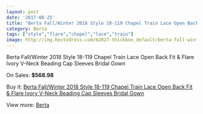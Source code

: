 ```yaml
---
layout: post
date: '2017-08-25'
title: "Berta Fall/Winter 2018 Style 18-119 Chapel Train Lace Open Back Fit & Flare Ivory V-Neck Beading Cap Sleeves Bridal Gown"
category: Berta
tags: ["style","flare","chapel","lace","train"]
image: http://img.hectodress.com/62027-thickbox_default/berta-fall-winter-2018-style-18-119-chapel-train-lace-open-back-fit-flare-ivory-v-neck-beading-cap-sleeves-bridal-gown.jpg
---
```

Berta Fall/Winter 2018 Style 18-119 Chapel Train Lace Open Back Fit & Flare Ivory V-Neck Beading Cap Sleeves Bridal Gown

On Sales: **$568.98**
<a href="https://www.hectodress.com/berta/20009-berta-fall-winter-2018-style-18-119-chapel-train-lace-open-back-fit-flare-ivory-v-neck-beading-cap-sleeves-bridal-gown.html"><amp-img layout="responsive" width="600" height="600" src="//img.hectodress.com/62027-thickbox_default/berta-fall-winter-2018-style-18-119-chapel-train-lace-open-back-fit-flare-ivory-v-neck-beading-cap-sleeves-bridal-gown.jpg" alt="Berta Fall/Winter 2018 Style 18-119 Chapel Train Lace Open Back Fit & Flare Ivory V-Neck Beading Cap Sleeves Bridal Gown 0" /></a>
<a href="https://www.hectodress.com/berta/20009-berta-fall-winter-2018-style-18-119-chapel-train-lace-open-back-fit-flare-ivory-v-neck-beading-cap-sleeves-bridal-gown.html"><amp-img layout="responsive" width="600" height="600" src="//img.hectodress.com/62032-thickbox_default/berta-fall-winter-2018-style-18-119-chapel-train-lace-open-back-fit-flare-ivory-v-neck-beading-cap-sleeves-bridal-gown.jpg" alt="Berta Fall/Winter 2018 Style 18-119 Chapel Train Lace Open Back Fit & Flare Ivory V-Neck Beading Cap Sleeves Bridal Gown 1" /></a>
<a href="https://www.hectodress.com/berta/20009-berta-fall-winter-2018-style-18-119-chapel-train-lace-open-back-fit-flare-ivory-v-neck-beading-cap-sleeves-bridal-gown.html"><amp-img layout="responsive" width="600" height="600" src="//img.hectodress.com/62031-thickbox_default/berta-fall-winter-2018-style-18-119-chapel-train-lace-open-back-fit-flare-ivory-v-neck-beading-cap-sleeves-bridal-gown.jpg" alt="Berta Fall/Winter 2018 Style 18-119 Chapel Train Lace Open Back Fit & Flare Ivory V-Neck Beading Cap Sleeves Bridal Gown 2" /></a>
<a href="https://www.hectodress.com/berta/20009-berta-fall-winter-2018-style-18-119-chapel-train-lace-open-back-fit-flare-ivory-v-neck-beading-cap-sleeves-bridal-gown.html"><amp-img layout="responsive" width="600" height="600" src="//img.hectodress.com/62030-thickbox_default/berta-fall-winter-2018-style-18-119-chapel-train-lace-open-back-fit-flare-ivory-v-neck-beading-cap-sleeves-bridal-gown.jpg" alt="Berta Fall/Winter 2018 Style 18-119 Chapel Train Lace Open Back Fit & Flare Ivory V-Neck Beading Cap Sleeves Bridal Gown 3" /></a>
<a href="https://www.hectodress.com/berta/20009-berta-fall-winter-2018-style-18-119-chapel-train-lace-open-back-fit-flare-ivory-v-neck-beading-cap-sleeves-bridal-gown.html"><amp-img layout="responsive" width="600" height="600" src="//img.hectodress.com/62029-thickbox_default/berta-fall-winter-2018-style-18-119-chapel-train-lace-open-back-fit-flare-ivory-v-neck-beading-cap-sleeves-bridal-gown.jpg" alt="Berta Fall/Winter 2018 Style 18-119 Chapel Train Lace Open Back Fit & Flare Ivory V-Neck Beading Cap Sleeves Bridal Gown 4" /></a>
<a href="https://www.hectodress.com/berta/20009-berta-fall-winter-2018-style-18-119-chapel-train-lace-open-back-fit-flare-ivory-v-neck-beading-cap-sleeves-bridal-gown.html"><amp-img layout="responsive" width="600" height="600" src="//img.hectodress.com/62028-thickbox_default/berta-fall-winter-2018-style-18-119-chapel-train-lace-open-back-fit-flare-ivory-v-neck-beading-cap-sleeves-bridal-gown.jpg" alt="Berta Fall/Winter 2018 Style 18-119 Chapel Train Lace Open Back Fit & Flare Ivory V-Neck Beading Cap Sleeves Bridal Gown 5" /></a>

Buy it: [Berta Fall/Winter 2018 Style 18-119 Chapel Train Lace Open Back Fit & Flare Ivory V-Neck Beading Cap Sleeves Bridal Gown](https://www.hectodress.com/berta/20009-berta-fall-winter-2018-style-18-119-chapel-train-lace-open-back-fit-flare-ivory-v-neck-beading-cap-sleeves-bridal-gown.html "Berta Fall/Winter 2018 Style 18-119 Chapel Train Lace Open Back Fit & Flare Ivory V-Neck Beading Cap Sleeves Bridal Gown")

View more: [Berta](https://www.hectodress.com/318-berta "Berta")